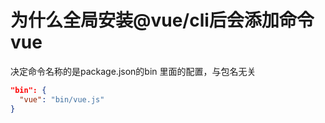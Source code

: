 # 为什么全局安装@vue/cli后会添加命令vue
决定命令名称的是package.json的bin 里面的配置，与包名无关

```json
"bin": {
  "vue": "bin/vue.js"
}
```
